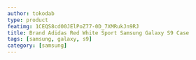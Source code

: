 ```yaml
---
author: tokodab
type: product
featimg: 1CEQS8cd00JElPoZ77-0D_7XMRukJn9RJ
title: Brand Adidas Red White Sport Samsung Galaxy S9 Case
tags: [samsung, galaxy, s9]
category: [samsung]
---
```

